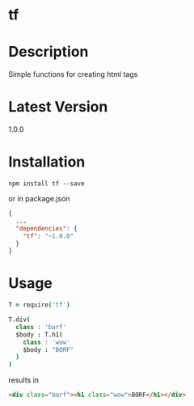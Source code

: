 tf
===========

# Description

Simple functions for creating html tags

# Latest Version

1.0.0

# Installation
```
npm install tf --save
```

or in package.json

```json
{
  ...
  "dependencies": {
    "tf": "~1.0.0"
  }
}
```

# Usage

```coffeescript
T = require('tf')

T.div(
  class : 'barf'
  $body : T.h1(
    class : 'wow'
    $body : "BORF"
  )
)
```

results in 

```html
<div class="barf"><h1 class="wow">BORF</h1></div>
```